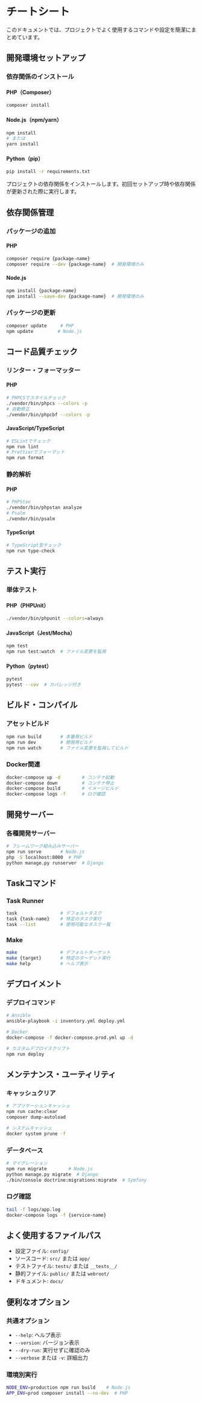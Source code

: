チートシート
=========================

このドキュメントでは、プロジェクトでよく使用するコマンドや設定を簡潔にまとめています。

開発環境セットアップ
-------------------------

### 依存関係のインストール

#### PHP（Composer）

```bash
composer install
```

#### Node.js（npm/yarn）

```bash
npm install
# または
yarn install
```

#### Python（pip）

```bash
pip install -r requirements.txt
```

プロジェクトの依存関係をインストールします。初回セットアップ時や依存関係が更新された際に実行します。

依存関係管理
-------------------------

### パッケージの追加

#### PHP

```bash
composer require {package-name}
composer require --dev {package-name}  # 開発環境のみ
```

#### Node.js

```bash
npm install {package-name}
npm install --save-dev {package-name}  # 開発環境のみ
```

### パッケージの更新

```bash
composer update     # PHP
npm update         # Node.js
```

コード品質チェック
-------------------------

### リンター・フォーマッター

#### PHP

```bash
# PHPCSでスタイルチェック
./vendor/bin/phpcs --colors -p
# 自動修正
./vendor/bin/phpcbf --colors -p
```

#### JavaScript/TypeScript

```bash
# ESLintでチェック
npm run lint
# Prettierでフォーマット
npm run format
```

### 静的解析

#### PHP

```bash
# PHPStan
./vendor/bin/phpstan analyze
# Psalm
./vendor/bin/psalm
```

#### TypeScript

```bash
# TypeScript型チェック
npm run type-check
```

テスト実行
-------------------------

### 単体テスト

#### PHP（PHPUnit）

```bash
./vendor/bin/phpunit --colors=always
```

#### JavaScript（Jest/Mocha）

```bash
npm test
npm run test:watch  # ファイル変更を監視
```

#### Python（pytest）

```bash
pytest
pytest --cov  # カバレッジ付き
```

ビルド・コンパイル
-------------------------

### アセットビルド

```bash
npm run build       # 本番用ビルド
npm run dev         # 開発用ビルド
npm run watch       # ファイル変更を監視してビルド
```

### Docker関連

```bash
docker-compose up -d        # コンテナ起動
docker-compose down         # コンテナ停止
docker-compose build        # イメージビルド
docker-compose logs -f      # ログ確認
```

開発サーバー
-------------------------

### 各種開発サーバー

```bash
# フレームワーク組み込みサーバー
npm run serve       # Node.js
php -S localhost:8000  # PHP
python manage.py runserver  # Django
```

Taskコマンド
-------------------------

### Task Runner

```bash
task                # デフォルトタスク
task {task-name}    # 特定のタスク実行
task --list         # 使用可能なタスク一覧
```

### Make

```bash
make                # デフォルトターゲット
make {target}       # 特定のターゲット実行
make help           # ヘルプ表示
```

デプロイメント
-------------------------

### デプロイコマンド

```bash
# Ansible
ansible-playbook -i inventory.yml deploy.yml

# Docker
docker-compose -f docker-compose.prod.yml up -d

# カスタムデプロイスクリプト
npm run deploy
```

メンテナンス・ユーティリティ
-------------------------

### キャッシュクリア

```bash
# アプリケーションキャッシュ
npm run cache:clear
composer dump-autoload

# システムキャッシュ
docker system prune -f
```

### データベース

```bash
# マイグレーション
npm run migrate        # Node.js
python manage.py migrate  # Django
./bin/console doctrine:migrations:migrate  # Symfony
```

### ログ確認

```bash
tail -f logs/app.log
docker-compose logs -f {service-name}
```

よく使用するファイルパス
-------------------------

- 設定ファイル: `config/`
- ソースコード: `src/` または `app/`
- テストファイル: `tests/` または `__tests__/`
- 静的ファイル: `public/` または `webroot/`
- ドキュメント: `docs/`

便利なオプション
-------------------------

### 共通オプション

- `--help`: ヘルプ表示
- `--version`: バージョン表示
- `--dry-run`: 実行せずに確認のみ
- `--verbose` または `-v`: 詳細出力

### 環境別実行

```bash
NODE_ENV=production npm run build    # Node.js
APP_ENV=prod composer install --no-dev  # PHP
```
